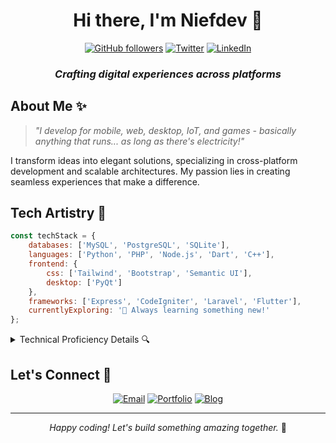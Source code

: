 <div align="center">

# Hi there, I'm Niefdev 👋

[![GitHub followers](https://img.shields.io/github/followers/yourusername?label=Follow&style=social)](https://github.com/yourusername)
[![Twitter](https://img.shields.io/badge/-Twitter-1DA1F2?style=flat-square&logo=twitter&logoColor=white)](https://twitter.com/yourusername)
[![LinkedIn](https://img.shields.io/badge/-LinkedIn-0A66C2?style=flat-square&logo=linkedin&logoColor=white)](https://linkedin.com/in/yourusername)

### _Crafting digital experiences across platforms_

</div>

## About Me ✨

> _"I develop for mobile, web, desktop, IoT, and games - basically anything that runs... as long as there's electricity!"_

I transform ideas into elegant solutions, specializing in cross-platform development and scalable architectures. My passion lies in creating seamless experiences that make a difference.

## Tech Artistry 🎨

```javascript
const techStack = {
    databases: ['MySQL', 'PostgreSQL', 'SQLite'],
    languages: ['Python', 'PHP', 'Node.js', 'Dart', 'C++'],
    frontend: {
        css: ['Tailwind', 'Bootstrap', 'Semantic UI'],
        desktop: ['PyQt']
    },
    frameworks: ['Express', 'CodeIgniter', 'Laravel', 'Flutter'],
    currentlyExploring: '🚀 Always learning something new!'
};
```

<details>
<summary>Technical Proficiency Details 🔍</summary>

### Development Environments
- Mobile & Cross-platform Development
- Web Applications & Services
- Desktop Solutions

### Database Mastery
- Complex Query Optimization
- Database Architecture Design
- Data Migration & Integration
- Performance Tuning

### Framework Expertise
- Modern Frontend Frameworks
- Backend Development
- API Development
- Real-time Systems
</details>

## Let's Connect 🌟

<div align="center">

[![Email](https://img.shields.io/badge/Email-D14836?style=for-the-badge&logo=gmail&logoColor=white)](mailto:your.email@domain.com)
[![Portfolio](https://img.shields.io/badge/Portfolio-000000?style=for-the-badge&logo=About.me&logoColor=white)](https://yourportfolio.com)
[![Blog](https://img.shields.io/badge/Blog-FFA500?style=for-the-badge&logo=rss&logoColor=white)](https://yourblog.com)

</div>

---

<div align="center">
    <i>Happy coding! Let's build something amazing together.</i> 🚀
</div>
